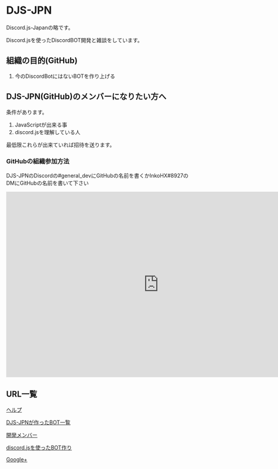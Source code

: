# DJS-JPN
Discord.js-Japanの略です。

Discord.jsを使ったDiscordBOT開発と雑談をしています。

## 組織の目的(GitHub)
1. 今のDiscordBotにはないBOTを作り上げる

## DJS-JPN(GitHub)のメンバーになりたい方へ
条件があります。
1. JavaScriptが出来る事
1. discord.jsを理解している人

最低限これらが出来ていれば招待を送ります。
### GitHubの組織参加方法
DJS-JPNのDiscordの#general_devにGitHubの名前を書くかInkoHX#8927のDMにGitHubの名前を書いて下さい

<iframe src="https://discordapp.com/widget?id=391390986770710528&theme=dark" width="820" height="500" allowtransparency="true" frameborder="0"></iframe>

## URL一覧
[ヘルプ](https://djs-jpn.ga/help.html)

[DJS-JPNが作ったBOT一覧](https://djs-jpn.ga/bots.html)

[開発メンバー](https://djs-jpn.ga/member.html)

[discord.jsを使ったBOT作り](https://djs-jpn.ga/craft/setup.html)

[Google+](https://goo.gl/53RQNf)
